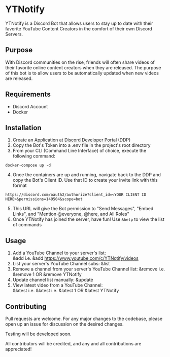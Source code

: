 # YTNotify

YTNotify is a Discord Bot that allows users to stay up to date with their favorite YouTube Content Creators in the comfort of their own Discord Servers.

## Purpose

With Discord communities on the rise, friends will often share videos of their favorite online content creators when they are released. The purpose of this bot is to allow users to be automatically updated when new videos are released. 

## Requirements

- Discord Account
- Docker

## Installation

1. Create an Application at [Discord Developer Portal](https://discord.com/developers) (DDP)
2. Copy the Bot's Token into a .env file in the project's root directory
3. From your CLI (Command Line Interface) of choice, execute the following command:

```
docker-compose up -d
```
4. Once the containers are up and running, navigate back to the DDP and copy the Bot's Client ID. Use that ID to create your invite link with this format

```
https://discord.com/oauth2/authorize?client_id=<YOUR CLIENT ID HERE>&permissions=149504&scope=bot
```
5. This URL will give the Bot permission to "Send Messages", "Embed Links", and "Mention @everyone, @here, and All Roles"
6. Once YTNotify has joined the server, have fun! Use ``&help`` to view the list of commands

## Usage

1. Add a YouTube Channel to your server's list:<br />
    &add <YouTube Channel Videos Page Link> i.e. &add https://www.youtube.com/c/YTNotify/videos
2. List your server's YouTube Channel subs: &list<br />
3. Remove a channel from your server's YouTube Channel list:
    &remove <numbered index or channel shortname> i.e. &remove 1 OR &remove YTNotify
4. Update channel list manually: &update
5. View latest video from a YouTube Channel:<br />
    &latest i.e. &latest <numbered index or channel shortname> i.e. &latest 1 OR &latest YTNotify

## Contributing

Pull requests are welcome. For any major changes to the codebase, please open up an issue for discussion on the desired changes.

Testing will be developed soon.

All contributors will be credited, and any and all contributions are appreciated!